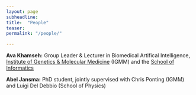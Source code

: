 ```yaml
---
layout: page
subheadline:
title:  "People"
teaser: 
permalink: "/people/"

---
```

<strong>Ava Khamseh:</strong> Group Leader & Lecturer in Biomedical Artifical Intelligence, [Institute of Genetics & Molecular Medicine][1] (IGMM) and the [School of Informatics][2]<br/>

<strong>Abel Jansma:</strong> PhD student, jointly supervised with Chris Ponting (IGMM) and Luigi Del Debbio (School of Physics)<br/>


 [1]: https://www.ed.ac.uk/igmm
 [2]: https://www.ed.ac.uk/informatics